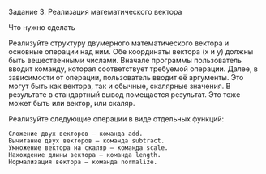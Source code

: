 Задание 3. Реализация математического вектора

Что нужно сделать

Реализуйте структуру двумерного математического вектора и основные
операции над ним. Обе координаты вектора (x и y) должны быть вещественными
числами.
Вначале программы пользователь вводит команду, которая соответствует
требуемой операции. Далее, в зависимости от операции, пользователь вводит
её аргументы. Это могут быть как вектора, так и обычные, скалярные
значения. В результате в стандартный вывод помещается результат.
Это тоже может быть или вектор, или скаляр.

Реализуйте следующие операции в виде отдельных функций:

    Сложение двух векторов — команда add.
    Вычитание двух векторов — команда subtract.
    Умножение вектора на скаляр — команда scale.
    Нахождение длины вектора — команда length.
    Нормализация вектора — команда normalize.